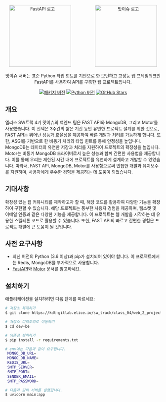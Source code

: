 <p align="center">
  <a href="https://fastapi.tiangolo.com/" target="blank"><img src="https://fastapi.tiangolo.com/img/logo-margin/logo-teal.png" width="200" alt="FastAPI 로고" /></a>
　　　　　
  <a href="https://www.matissue.com/" target="blank"><img src="https://matissue.com/logo.svg" width="200" alt="맛이슈 로고" /></a>
</p>

<p align="center">맛이슈 서버는 표준 Python 타입 힌트를 기반으로 한 모던하고 고성능 웹 프레임워크인 FastAPI를 사용하여 API를 구축한 웹 프로젝트입니다.</p>
<p align="center">
<a href="https://pypi.org/project/fastapi/" target="_blank"><img src="https://img.shields.io/pypi/v/fastapi.svg" alt="패키지 버전" /></a>
<a href="https://pypi.org/project/fastapi/" target="_blank"><img src="https://img.shields.io/pypi/pyversions/fastapi.svg" alt="Python 버전" /></a>
<a href="https://github.com/tiangolo/fastapi" target="_blank"><img src="https://img.shields.io/github/stars/tiangolo/fastapi.svg?style=social&label=Star&maxAge=2592000" alt="GitHub Stars" /></a>
</p>

## 개요
엘리스 SW트랙 4기 맛이슈의 백엔드 팀은 FAST API와 MongoDB, 그리고 Motor를 사용했습니다. 이 선택은 3주간의 짧은 기간 동안 유연한 프로젝트 설계를 위한 것으로, FAST API는 뛰어난 성능과 효율성을 제공하여 빠른 개발과 처리를 가능하게 합니다. 또한, ASGI를 기반으로 한 비동기 처리와 타입 힌트를 통해 안정성을 높입니다. MongoDB는 데이터의 유연한 저장과 처리를 지원하여 프로젝트의 확장성을 높입니다. Motor는 비동기 MongoDB 드라이버로서 높은 성능과 함께 간편한 사용법을 제공합니다. 이를 통해 우리는 제한된 시간 내에 프로젝트를 유연하게 설계하고 개발할 수 있었습니다. 따라서, FAST API, MongoDB, Motor를 사용함으로써 민첩한 개발과 유지보수를 지원하며, 사용자에게 우수한 경험을 제공하는 데 도움이 되었습니다.

## 기대사항
확장성 있는 웹 커뮤니티를 제작하고자 할 때, 해당 코드를 활용하여 다양한 기능을 확장하여 구현할 수 있습니다. 해당 프로젝트는 풍부한 사용자 경험을 제공하며, 웹소켓 및 이메일 인증과 같은 다양한 기능을 제공합니다. 이 프로젝트는 웹 개발을 시작하는 데 유용한 스켈레톤 코드로 활용할 수 있습니다. 또한, FAST API의 빠르고 간편한 경험은 프로젝트 개발에 큰 도움이 될 것입니다.

## 사전 요구사항
- 최신 버전의 Python (3.6 이상)과 pip가 설치되어 있어야 합니다. 이 프로젝트에서는 Redis, MongoDB를 부가적으로 사용합니다. 
- [FastAPI](https://fastapi.tiangolo.com/)와 [Motor](https://motor.readthedocs.io/en/stable/) 문서를 참고하세요.

## 설치하기
애플리케이션을 설치하려면 다음 단계를 따르세요:

```bash
# 저장소 복제하기
$ git clone https://kdt-gitlab.elice.io/sw_track/class_04/web_2_project/team10/dev-be

# 저장소 디렉토리로 이동하기
$ cd dev-be

# 의존성 설치하기
$ pip install -r requirements.txt

# env에는 다음과 같이 요구됩니다.
 MONGO_DB_URL=
 MONGO_DB_NAME=
 REDIS_URL=
 SMTP_SERVER=
 SMTP_PORT=
 SENDER_EMAIL=
 SMTP_PASSWORD=

# 다음과 같이 서버를 실행합니다.
$ uvicorn main:app 
